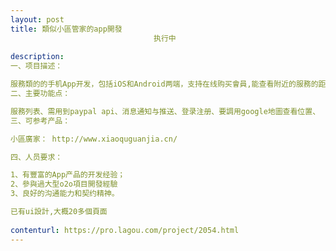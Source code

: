 ```yaml
---                
layout: post       
title: 類似小區管家的app開發
                                执行中
           
description: 
一、项目描述：

服務類的的手机App开发，包括iOS和Android两端，支持在线购买會員,能查看附近的服務的距離,包括後端開發興配合前台的後台制作
二、主要功能点：

服務列表、需用到paypal api、消息通知与推送、登录注册、要調用google地圖查看位置、
三、可参考产品：

小區廣家： http://www.xiaoquguanjia.cn/ 

四、人员要求：

1、有豐富的App产品的开发经验；
2、參與過大型o2o項目開發經驗
3、良好的沟通能力和契约精神。

已有ui設計,大概20多個頁面
     
contenturl: https://pro.lagou.com/project/2054.html      
---                 
```

